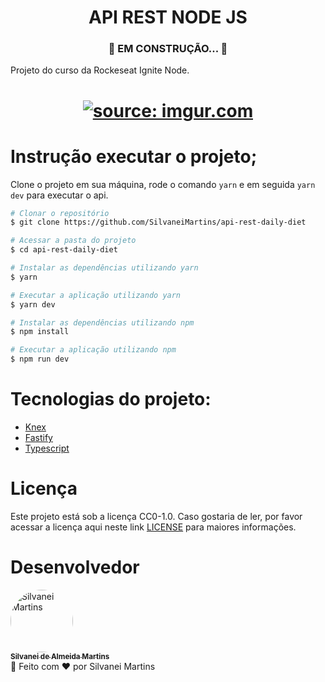 <h1 align="center">
   API REST NODE JS
</h1>

<h3 align="center">
	🚧  EM CONSTRUÇÃO...  🚧
</h3>

Projeto do curso da Rockeseat Ignite Node.

<h1 align="center">
    <a href="https://imgur.com/PdtSey7"><img src="https://i.imgur.com/PdtSey7.jpg" title="source: imgur.com" /></a>
    <br />
</h1>

# Instrução executar o projeto;

Clone o projeto em sua máquina, rode o comando `yarn` e em seguida `yarn dev` para executar o api.

```bash
# Clonar o repositório
$ git clone https://github.com/SilvaneiMartins/api-rest-daily-diet

# Acessar a pasta do projeto
$ cd api-rest-daily-diet

# Instalar as dependências utilizando yarn
$ yarn

# Executar a aplicação utilizando yarn
$ yarn dev

# Instalar as dependências utilizando npm
$ npm install

# Executar a aplicação utilizando npm
$ npm run dev
```
# Tecnologias do projeto:
-   [Knex](https://knexjs.org/)
-   [Fastify](https://fastify.io/)
-   [Typescript](https://www.typescriptlang.org/)

# Licença
Este projeto está sob a licença CC0-1.0. Caso gostaria de ler, por favor acessar a licença aqui neste link [LICENSE](https://github.com/SilvaneiMartins/api-rest-daily-diet/blob/master/LICENSE) para maiores informações.

# Desenvolvedor
<a href="https://github.com/SilvaneiMartins">
    <img
        style="border-radius:50%"
        src="https://github.com/SilvaneiMartins.png"
        width="100px;"
        alt="Silvanei Martins"
    />
    <br />
    <sub>
        <b>Silvanei de Almeida Martins</b>
    </sub>
    <br />
</a>
    🚀
 </a>
Feito com ❤️ por Silvanei Martins
